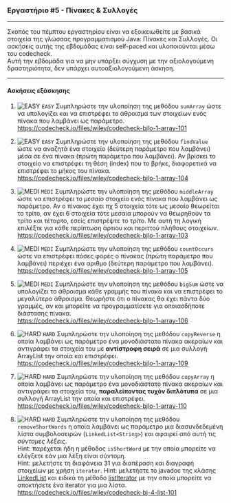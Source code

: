 ### Εργαστήριο #5 - Πίνακες & Συλλογές
___
Σκοπός του πέμπτου εργαστηρίου είναι να εξοικειωθείτε με βασικά στοιχεία της γλώσσας προγραμματισμού Java: Πίνακες και Συλλογές.
Οι ασκήσεις αυτής της εβδομάδας είναι self-paced και υλοποιούνται μέσω του codecheck.  
Αυτή την εβδομάδα για να μην υπάρξει σύγχυση με την αξιολογούμενη δραστηριότητα, δεν υπάρχει αυτοαξιολογούμενη άσκηση.

___
#### Ασκήσεις εξάσκησης ####

1. ![EASY](https://via.placeholder.com/15/c5f015/c5f015.png) `EASY`
    Συμπληρώστε την υλοποίηση της μεθόδου `sumArray` ώστε να υπολογίζει και να επιστρέφει το άθροισμα των στοιχείων ενός πίνακα που λαμβάνει ως παράμετρο.   
    https://codecheck.io/files/wiley/codecheck-bjlo-1-array-101

1. ![EASY](https://via.placeholder.com/15/c5f015/c5f015.png) `EASY`
    Συμπληρώστε την υλοποίηση της μεθόδου `findValue` ώστε να αναζητά ένα στοιχείο (δεύτερη παράμετρο που λαμβάνει) μέσα σε ένα πίνακα (πρώτη παράμετρο που λαμβάνει). Αν βρίσκει το στοιχείο να επιστρέφει τη θέση (index) που το βρήκε, διαφορετικά να επιστρέφει το μήκος του πίνακα.  
    https://codecheck.io/files/wiley/codecheck-bjlo-1-array-104

2. ![MEDI](https://via.placeholder.com/15/ffa500/ffa500.png) `MEDI`
    Συμπληρώστε την υλοποίηση της μεθόδου `middleArray` ώστε να επιστρέφει το _μεσαίο_ στοιχείο ενός πίνακα που λαμβάνει ως παράμετρο. Αν ο πίνακας έχει πχ 5 στοιχεία τότε ως μεσαίο θεωρείται το τρίτο, αν έχει 6 στοιχεία τότε μεσαία μπορούν να θεωρηθούν τα τρίτο και τέταρτο, εσείς επιστρέψτε το τρίτο. Με αυτή τη λογική επιλέξτε για κάθε περίπτωση άρτιου και περιττού πλήθους στοιχείων.    
    https://codecheck.io/files/wiley/codecheck-bjlo-1-array-103

2. ![MEDI](https://via.placeholder.com/15/ffa500/ffa500.png) `MEDI`
    Συμπληρώστε την υλοποίηση της μεθόδου `countOccurs` ώστε να επιστρέφει πόσες φορές ο πίνακας (πρώτη παράμετρο που λαμβάνει) περιέχει ένα αριθμο (δεύτερη παράμετρο που λαμβάνει).  
    https://codecheck.io/files/wiley/codecheck-bjlo-1-array-105

2. ![MEDI](https://via.placeholder.com/15/ffa500/ffa500.png) `MEDI`
    Συμπληρώστε την υλοποίηση της μεθόδου `bigSum` ώστε να υπολογίζει το άθροισμα κάθε γραμμής του πίνακα και να επιστρέφει το μεγαλύτερο άθροισμα. Θεωρήστε ότι ο πίνακας θα έχει πάντα δύο γραμμές, αν και μπορείτε να προγραμματίσετε για οποιασδήποτε διάστασης πίνακα.  
    https://codecheck.io/files/wiley/codecheck-bjlo-1-array-106

3. ![HARD](https://via.placeholder.com/15/f03c15/f03c15.png) `HARD`
    Συμπληρώστε την υλοποίηση της μεθόδου `copyReverse` η οποία λαμβάνει ως παράμετρο ένα μονοδιάστατο πίνακα ακεραίων και αντιγράφει τα στοιχεία του με __αντίστροφη σειρά__ σε μια συλλογή ArrayList την οποία και επιστρέφει.  
    https://codecheck.io/files/wiley/codecheck-bjlo-1-array-109

3. ![HARD](https://via.placeholder.com/15/f03c15/f03c15.png) `HARD`
    Συμπληρώστε την υλοποίηση της μεθόδου `copyArray` η οποία λαμβάνει ως παράμετρο ένα μονοδιάστατο πίνακα ακεραίων και αντιγράφει τα στοιχεία του, __παραλείποντας τυχόν διπλότυπα__ σε μια συλλογή ArrayList την οποία και επιστρέφει.  
    https://codecheck.io/files/wiley/codecheck-bjlo-1-array-110

3. ![HARD](https://via.placeholder.com/15/f03c15/f03c15.png) `HARD`
    Συμπληρώστε την υλοποίηση της μεθόδου `removeShortWords` η οποία λαμβάνει ως παράμετρο μια διασυνδεδεμένη λίστα συμβολοσειρών (`LinkedList<String>`) και αφαιρεί από αυτή τις _σύντομες λέξεις_.  
    Hint: παρέχεται ήδη η μέθοδος `isShortWord` με την οποία μπορείτε να ελέγξετε εάν μια λέξη είναι σύντομη.  
    Hint: μελετήστε τη διαφάνεια 31 για διαπέραση και διαγραφή στοιχείων με χρήση `iterator`.
    Hint: μελετήστε το javadoc της κλάσης [LinkedList](https://docs.oracle.com/javase/7/docs/api/java/util/LinkedList.html) και ειδικά τη μέθοδο [listIterator](https://docs.oracle.com/javase/7/docs/api/java/util/LinkedList.html#listIterator(int)) με την οποία μπορείτε να αποκτήσετε ένα iterator για μια λίστα.  
    https://codecheck.io/files/wiley/codecheck-bj-4-list-101
